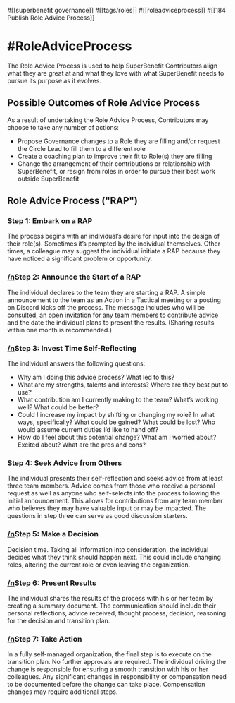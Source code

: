 #[[superbenefit governance]] #[[tags/roles]] #[[roleadviceprocess]] #[[184 Publish Role Advice Process]] 

# #RoleAdviceProcess 




The Role Advice Process is used to help SuperBenefit Contributors align what they are great at and what they love with what SuperBenefit needs to pursue its purpose as it evolves.
## Possible Outcomes of Role Advice Process
As a result of undertaking the Role Advice Process, Contributors may choose to take any number of actions:
- Propose Governance changes to a Role they are filling and/or request the Circle Lead to fill them to a different role
- Create a coaching plan to improve their fit to Role(s) they are filling
- Change the arrangement of their contributions or relationship with SuperBenefit, or resign from roles in order to pursue their best work outside SuperBenefit

## Role Advice Process ("RAP")
### Step 1: Embark on a RAP 
The process begins with an individual’s desire for input into the design of their role(s). Sometimes it’s prompted by the individual themselves. Other times, a colleague may suggest the individual initiate a RAP because they have noticed a significant problem or opportunity.
### [/n](https://sites.google.com/themoment.is/employee-handbook/structures-that-help-us/role-advice-process-rap?authuser=0#h.rr2tsdt9ggfg)Step 2: Announce the Start of a RAP
The individual declares to the team they are starting a RAP. A simple announcement to the team as an Action in a Tactical meeting or a posting on Discord kicks off the process. The message includes who will be consulted, an open invitation for any team members to contribute advice and the date the individual plans to present the results. (Sharing results within one month is recommended.)
### [/n](https://sites.google.com/themoment.is/employee-handbook/structures-that-help-us/role-advice-process-rap?authuser=0#h.ocvve9nd1rmz)Step 3: Invest Time Self-Reflecting
The individual answers the following questions:
- Why am I doing this advice process? What led to this?
- What are my strengths, talents and interests? Where are they best put to use?
- What contribution am I currently making to the team? What’s working well? What could be better?
- Could I increase my impact by shifting or changing my role? In what ways, specifically? What could be gained? What could be lost? Who would assume current duties I’d like to hand off?
- How do I feel about this potential change? What am I worried about? Excited about? What are the pros and cons?

### Step 4: Seek Advice from Others
The individual presents their self-reflection and seeks advice from at least three team members. Advice comes from those who receive a personal request as well as anyone who self-selects into the process following the initial announcement. This allows for contributions from any team member who believes they may have valuable input or may be impacted. The questions in step three can serve as good discussion starters.
### [/n](https://sites.google.com/themoment.is/employee-handbook/structures-that-help-us/role-advice-process-rap?authuser=0#h.q2xqi4tw02t6)Step 5: Make a Decision
Decision time. Taking all information into consideration, the individual decides what they think should happen next. This could include changing roles, altering the current role or even leaving the organization.
### [/n](https://sites.google.com/themoment.is/employee-handbook/structures-that-help-us/role-advice-process-rap?authuser=0#h.c5dqanx503me)Step 6: Present Results
The individual shares the results of the process with his or her team by creating a summary document. The communication should include their personal reflections, advice received, thought process, decision, reasoning for the decision and transition plan.
### [/n](https://sites.google.com/themoment.is/employee-handbook/structures-that-help-us/role-advice-process-rap?authuser=0#h.1hl8s7xgoidm)Step 7: Take Action
In a fully self-managed organization, the final step is to execute on the transition plan. No further approvals are required. The individual driving the change is responsible for ensuring a smooth transition with his or her colleagues. Any significant changes in responsibility or compensation need to be documented before the change can take place. Compensation changes may require additional steps.
